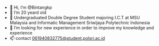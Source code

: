 - 👋 Hi, I’m @Bintangkp
- 👀 I’m 20 yeard old
- 🌱 Undergraduated Double Degree Student majoring I.C.T at MSU Malaysia and Informatic Management Sriwijaya Polytechnic Indonesia
- 💞️ I’m looking for new experience in order to improve my knowledge and experience
- 📫 contact 061940832775@student.polsri.ac.id

<!---
Bintangkp/Bintangkp is a ✨ special ✨ repository because its `README.md` (this file) appears on your GitHub profile.
You can click the Preview link to take a look at your changes.
--->
